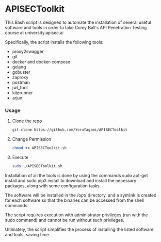 # APISECToolkit

This Bash script is designed to automate the installation of several useful software and tools in order to take Corey Ball's API Penetration Testing course at university.apisec.ai

Specifically, the script installs the following tools:

- proxy2swagger
- git
- docker and docker-compose
- golang
- gobuster
- zaproxy
- postman
- jwt_tool
- kiterunner
- arjun

### Usage

1. Clone the repo
   ```sh
   git clone https://github.com/YoruYagami/APISECToolkit
   ```
2. Change Permission
   ```sh
   chmod +x APISECToolkit.sh
   ```
3. Execute
   ```sh
   sudo ./APISECToolkit.sh
   ```


Installation of all the tools is done by using the commands sudo apt-get install and sudo pip3 install to download and install the necessary packages, along with some configuration tasks.

The software will be installed in the /opt/ directory, and a symlink is created for each software so that the binaries can be accessed from the shell commands.

The script requires execution with administrator privileges (run with the sudo command) and cannot be run without such privileges.

Ultimately, the script simplifies the process of installing the listed software and tools, saving time.
